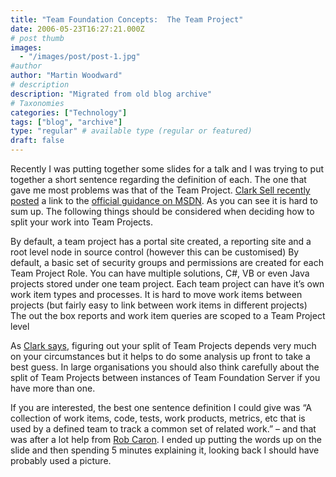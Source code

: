 ```yaml
---
title: "Team Foundation Concepts:  The Team Project"
date: 2006-05-23T16:27:21.000Z
# post thumb
images:
  - "/images/post/post-1.jpg"
#author
author: "Martin Woodward"
# description
description: "Migrated from old blog archive"
# Taxonomies
categories: ["Technology"]
tags: ["blog", "archive"]
type: "regular" # available type (regular or featured)
draft: false
---
```


Recently I was putting together some slides for a talk and I was trying to put together a short sentence regarding the definition of each.  The one that gave me most problems was that of the Team Project.  [Clark Sell recently posted](http://csell.net/PermaLink,guid,a47d4174-1fb7-4d6e-8d7c-d17f3645ec47.aspx) a link to the [official guidance on MSDN](http://msdn2.microsoft.com/en-us/library/ms181234(VS.80).aspx).  As you can see it is hard to sum up.  The following things should be considered when deciding how to split your work into Team Projects.

By default, a team project has a portal site created, a reporting site and a root level node in source control (however this can be customised)
By default, a basic set of security groups and permissions are created for each Team Project Role.
You can have multiple solutions, C#, VB or even Java projects stored under one team project.
Each team project can have it’s own work item types and processes.
It is hard to move work items between projects (but fairly easy to link between work items in different projects)
The out the box reports and work item queries are scoped to a Team Project level

As [Clark says](http://csell.net/PermaLink,guid,a47d4174-1fb7-4d6e-8d7c-d17f3645ec47.aspx), figuring out your split of Team Projects depends very much on your circumstances but it helps to do some analysis up front to take a best guess.  In large organisations you should also think carefully about the split of Team Projects between instances of Team Foundation Server if you have more than one.

If you are interested, the best one sentence definition I could give was “A collection of work items, code, tests, work products, metrics, etc that is used by a defined team to track a common set of related work.” – and that was after a lot help from [Rob Caron](http://blogs.msdn.com/robcaron/).  I ended up putting the words up on the slide and then spending 5 minutes explaining it, looking back I should have probably used a picture.
